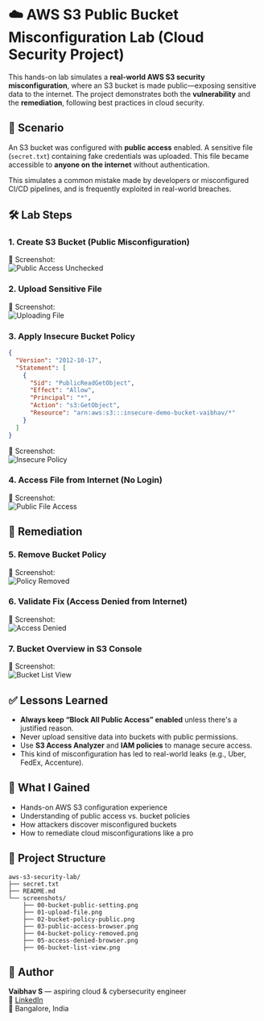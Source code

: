# ☁️ AWS S3 Public Bucket Misconfiguration Lab (Cloud Security Project)

This hands-on lab simulates a **real-world AWS S3 security misconfiguration**, where an S3 bucket is made public—exposing sensitive data to the internet. The project demonstrates both the **vulnerability** and the **remediation**, following best practices in cloud security.

## 📌 Scenario

An S3 bucket was configured with **public access** enabled. A sensitive file (`secret.txt`) containing fake credentials was uploaded. This file became accessible to **anyone on the internet** without authentication.

This simulates a common mistake made by developers or misconfigured CI/CD pipelines, and is frequently exploited in real-world breaches.

## 🛠️ Lab Steps

### 1. Create S3 Bucket (Public Misconfiguration)
📸 Screenshot:  
![Public Access Unchecked](./screenshots/00-bucket-public-setting.png)

### 2. Upload Sensitive File
📸 Screenshot:  
![Uploading File](./screenshots/01-upload-file.png)

### 3. Apply Insecure Bucket Policy
```json
{
  "Version": "2012-10-17",
  "Statement": [
    {
      "Sid": "PublicReadGetObject",
      "Effect": "Allow",
      "Principal": "*",
      "Action": "s3:GetObject",
      "Resource": "arn:aws:s3:::insecure-demo-bucket-vaibhav/*"
    }
  ]
}
```
📸 Screenshot:  
![Insecure Policy](./screenshots/02-bucket-policy-public.png)

### 4. Access File from Internet (No Login)
📸 Screenshot:  
![Public File Access](./screenshots/03-public-access-browser.png)

## 🔐 Remediation

### 5. Remove Bucket Policy
📸 Screenshot:  
![Policy Removed](./screenshots/04-bucket-policy-removed.png)

### 6. Validate Fix (Access Denied from Internet)
📸 Screenshot:  
![Access Denied](./screenshots/05-access-denied-browser.png)

### 7. Bucket Overview in S3 Console
📸 Screenshot:  
![Bucket List View](./screenshots/06-bucket-list-view.png)

## ✅ Lessons Learned

- **Always keep “Block All Public Access” enabled** unless there's a justified reason.
- Never upload sensitive data into buckets with public permissions.
- Use **S3 Access Analyzer** and **IAM policies** to manage secure access.
- This kind of misconfiguration has led to real-world leaks (e.g., Uber, FedEx, Accenture).

## 🧠 What I Gained

- Hands-on AWS S3 configuration experience
- Understanding of public access vs. bucket policies
- How attackers discover misconfigured buckets
- How to remediate cloud misconfigurations like a pro

## 📁 Project Structure

```
aws-s3-security-lab/
├── secret.txt
├── README.md
└── screenshots/
    ├── 00-bucket-public-setting.png
    ├── 01-upload-file.png
    ├── 02-bucket-policy-public.png
    ├── 03-public-access-browser.png
    ├── 04-bucket-policy-removed.png
    ├── 05-access-denied-browser.png
    ├── 06-bucket-list-view.png
```

## 🚀 Author

**Vaibhav S** — aspiring cloud & cybersecurity engineer  
🔗 [LinkedIn](https://linkedin.com/in/vaibhav-satish)  
📍 Bangalore, India  



